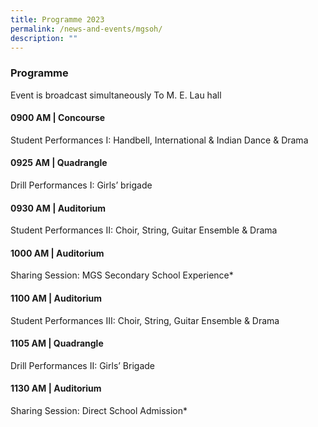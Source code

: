 ```yaml
---
title: Programme 2023
permalink: /news-and-events/mgsoh/
description: ""
---
```

### Programme 
Event is broadcast simultaneously To M. E. Lau hall

#### 0900 AM | Concourse
Student Performances I: Handbell, International & Indian Dance & Drama

#### 0925 AM | Quadrangle
Drill Performances I: Girls’ brigade

#### 0930 AM | Auditorium
Student Performances II: Choir, String, Guitar Ensemble & Drama 

#### 1000 AM | Auditorium
Sharing Session: MGS Secondary School Experience*

#### 1100 AM | Auditorium
Student Performances III: Choir, String, Guitar Ensemble & Drama 

#### 1105 AM | Quadrangle
Drill Performances II: Girls’ Brigade

#### 1130 AM | Auditorium
Sharing Session: Direct School Admission* 